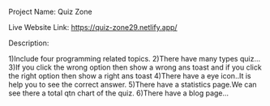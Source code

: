 Project Name: Quiz Zone

Live Website Link: https://quiz-zone29.netlify.app/

Description: 

1)Include four programming related topics.
2)There have many types quiz...
3)If you click the wrong option then show a wrong ans toast and if you click the right option then show a right ans toast
4)There have a eye icon..It is help you to see the correct answer.
5)There have a statistics page.We can see there a total qtn chart of the quiz.
6)There have a blog page...